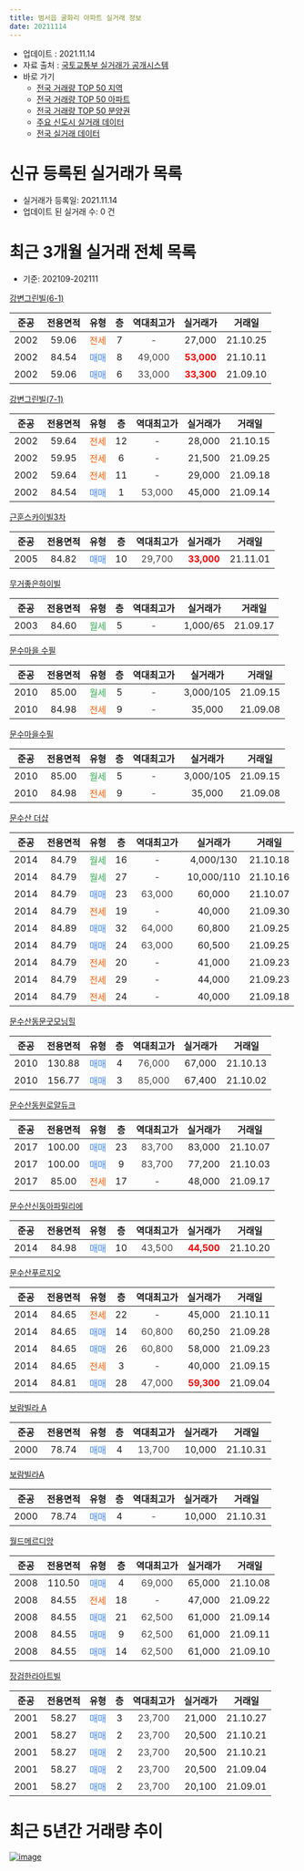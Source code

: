 ```yaml
---
title: 범서읍 굴화리 아파트 실거래 정보
date: 20211114
---
```


* 업데이트 : 2021.11.14
* 자료 출처 : [국토교통부 실거래가 공개시스템](http://rt.molit.go.kr)
* 바로 가기
    * [전국 거래량 TOP 50 지역](https://apt-info.github.io/apt-trade-info/tr)
    * [전국 거래량 TOP 50 아파트](https://apt-info.github.io/apt-trade-info/ta)
    * [전국 거래량 TOP 50 분양권](https://apt-info.github.io/apt-trade-info/tb)
    * [주요 신도시 실거래 데이터](https://apt-info.github.io/apt-trade-info/newtown)
    * [전국 실거래 데이터](https://apt-info.github.io/apt-trade-info/all)



<script async src="https://pagead2.googlesyndication.com/pagead/js/adsbygoogle.js"></script>
<!-- 기본광고 -->
<ins class="adsbygoogle"
     style="display:block"
     data-ad-client="ca-pub-1142216861245946"
     data-ad-slot="4805727019"
     data-ad-format="auto"
     data-full-width-responsive="true"></ins>
<script>
     (adsbygoogle = window.adsbygoogle || []).push({});
</script>


# 신규 등록된 실거래가 목록

* 실거래가 등록일: 2021.11.14
* 업데이트 된 실거래 수: 0 건




<script async src="https://pagead2.googlesyndication.com/pagead/js/adsbygoogle.js"></script>
<!-- 기본광고 -->
<ins class="adsbygoogle"
     style="display:block"
     data-ad-client="ca-pub-1142216861245946"
     data-ad-slot="4805727019"
     data-ad-format="auto"
     data-full-width-responsive="true"></ins>
<script>
     (adsbygoogle = window.adsbygoogle || []).push({});
</script>


# 최근 3개월 실거래 전체 목록
* 기준: 202109-202111


[강변그린빌(6-1)](https://search.naver.com/search.naver?query=%EA%B0%95%EB%B3%80%EA%B7%B8%EB%A6%B0%EB%B9%8C%286-1%29)

|준공|전용면적|유형|층|역대최고가|실거래가|거래일|
|:---:|:---:|:---:|:---:|:---:|:---:|:---:|
|2002|59.06|<span style="color:#FF5A00">전세</span>|7|<span style="color:#444444">-</span>|27,000|21.10.25|
|2002|84.54|<span style="color:#4285F3">매매</span>|8|<span style="color:#444444">49,000</span>|<b><span style="color:#FF0000">53,000</span></b>|21.10.11|
|2002|59.06|<span style="color:#4285F3">매매</span>|6|<span style="color:#444444">33,000</span>|<b><span style="color:#FF0000">33,300</span></b>|21.09.10|

[강변그린빌(7-1)](https://search.naver.com/search.naver?query=%EA%B0%95%EB%B3%80%EA%B7%B8%EB%A6%B0%EB%B9%8C%287-1%29)

|준공|전용면적|유형|층|역대최고가|실거래가|거래일|
|:---:|:---:|:---:|:---:|:---:|:---:|:---:|
|2002|59.64|<span style="color:#FF5A00">전세</span>|12|<span style="color:#444444">-</span>|28,000|21.10.15|
|2002|59.95|<span style="color:#FF5A00">전세</span>|6|<span style="color:#444444">-</span>|21,500|21.09.25|
|2002|59.64|<span style="color:#FF5A00">전세</span>|11|<span style="color:#444444">-</span>|29,000|21.09.18|
|2002|84.54|<span style="color:#4285F3">매매</span>|1|<span style="color:#444444">53,000</span>|45,000|21.09.14|

[근훈스카이빌3차](https://search.naver.com/search.naver?query=%EA%B7%BC%ED%9B%88%EC%8A%A4%EC%B9%B4%EC%9D%B4%EB%B9%8C3%EC%B0%A8)

|준공|전용면적|유형|층|역대최고가|실거래가|거래일|
|:---:|:---:|:---:|:---:|:---:|:---:|:---:|
|2005|84.82|<span style="color:#4285F3">매매</span>|10|<span style="color:#444444">29,700</span>|<b><span style="color:#FF0000">33,000</span></b>|21.11.01|

[무거좋은하이빌](https://search.naver.com/search.naver?query=%EB%AC%B4%EA%B1%B0%EC%A2%8B%EC%9D%80%ED%95%98%EC%9D%B4%EB%B9%8C)

|준공|전용면적|유형|층|역대최고가|실거래가|거래일|
|:---:|:---:|:---:|:---:|:---:|:---:|:---:|
|2003|84.60|<span style="color:#34A853">월세</span>|5|<span style="color:#444444">-</span>|1,000/65|21.09.17|

[문수마을 수필](https://search.naver.com/search.naver?query=%EB%AC%B8%EC%88%98%EB%A7%88%EC%9D%84+%EC%88%98%ED%95%84)

|준공|전용면적|유형|층|역대최고가|실거래가|거래일|
|:---:|:---:|:---:|:---:|:---:|:---:|:---:|
|2010|85.00|<span style="color:#34A853">월세</span>|5|<span style="color:#444444">-</span>|3,000/105|21.09.15|
|2010|84.98|<span style="color:#FF5A00">전세</span>|9|<span style="color:#444444">-</span>|35,000|21.09.08|

[문수마을수필](https://search.naver.com/search.naver?query=%EB%AC%B8%EC%88%98%EB%A7%88%EC%9D%84%EC%88%98%ED%95%84)

|준공|전용면적|유형|층|역대최고가|실거래가|거래일|
|:---:|:---:|:---:|:---:|:---:|:---:|:---:|
|2010|85.00|<span style="color:#34A853">월세</span>|5|<span style="color:#444444">-</span>|3,000/105|21.09.15|
|2010|84.98|<span style="color:#FF5A00">전세</span>|9|<span style="color:#444444">-</span>|35,000|21.09.08|

[문수산 더샵](https://search.naver.com/search.naver?query=%EB%AC%B8%EC%88%98%EC%82%B0+%EB%8D%94%EC%83%B5)

|준공|전용면적|유형|층|역대최고가|실거래가|거래일|
|:---:|:---:|:---:|:---:|:---:|:---:|:---:|
|2014|84.79|<span style="color:#34A853">월세</span>|16|<span style="color:#444444">-</span>|4,000/130|21.10.18|
|2014|84.79|<span style="color:#34A853">월세</span>|27|<span style="color:#444444">-</span>|10,000/110|21.10.16|
|2014|84.79|<span style="color:#4285F3">매매</span>|23|<span style="color:#444444">63,000</span>|60,000|21.10.07|
|2014|84.79|<span style="color:#FF5A00">전세</span>|19|<span style="color:#444444">-</span>|40,000|21.09.30|
|2014|84.89|<span style="color:#4285F3">매매</span>|32|<span style="color:#444444">64,000</span>|60,800|21.09.25|
|2014|84.79|<span style="color:#4285F3">매매</span>|24|<span style="color:#444444">63,000</span>|60,500|21.09.25|
|2014|84.79|<span style="color:#FF5A00">전세</span>|20|<span style="color:#444444">-</span>|41,000|21.09.23|
|2014|84.79|<span style="color:#FF5A00">전세</span>|29|<span style="color:#444444">-</span>|44,000|21.09.23|
|2014|84.79|<span style="color:#FF5A00">전세</span>|24|<span style="color:#444444">-</span>|40,000|21.09.18|

[문수산동문굿모닝힐](https://search.naver.com/search.naver?query=%EB%AC%B8%EC%88%98%EC%82%B0%EB%8F%99%EB%AC%B8%EA%B5%BF%EB%AA%A8%EB%8B%9D%ED%9E%90)

|준공|전용면적|유형|층|역대최고가|실거래가|거래일|
|:---:|:---:|:---:|:---:|:---:|:---:|:---:|
|2010|130.88|<span style="color:#4285F3">매매</span>|4|<span style="color:#444444">76,000</span>|67,000|21.10.13|
|2010|156.77|<span style="color:#4285F3">매매</span>|3|<span style="color:#444444">85,000</span>|67,400|21.10.02|

[문수산동원로얄듀크](https://search.naver.com/search.naver?query=%EB%AC%B8%EC%88%98%EC%82%B0%EB%8F%99%EC%9B%90%EB%A1%9C%EC%96%84%EB%93%80%ED%81%AC)

|준공|전용면적|유형|층|역대최고가|실거래가|거래일|
|:---:|:---:|:---:|:---:|:---:|:---:|:---:|
|2017|100.00|<span style="color:#4285F3">매매</span>|23|<span style="color:#444444">83,700</span>|83,000|21.10.07|
|2017|100.00|<span style="color:#4285F3">매매</span>|9|<span style="color:#444444">83,700</span>|77,200|21.10.03|
|2017|85.00|<span style="color:#FF5A00">전세</span>|17|<span style="color:#444444">-</span>|48,000|21.09.17|

[문수산신동아파밀리에](https://search.naver.com/search.naver?query=%EB%AC%B8%EC%88%98%EC%82%B0%EC%8B%A0%EB%8F%99%EC%95%84%ED%8C%8C%EB%B0%80%EB%A6%AC%EC%97%90)

|준공|전용면적|유형|층|역대최고가|실거래가|거래일|
|:---:|:---:|:---:|:---:|:---:|:---:|:---:|
|2014|84.98|<span style="color:#4285F3">매매</span>|10|<span style="color:#444444">43,500</span>|<b><span style="color:#FF0000">44,500</span></b>|21.10.20|

[문수산푸르지오](https://search.naver.com/search.naver?query=%EB%AC%B8%EC%88%98%EC%82%B0%ED%91%B8%EB%A5%B4%EC%A7%80%EC%98%A4)

|준공|전용면적|유형|층|역대최고가|실거래가|거래일|
|:---:|:---:|:---:|:---:|:---:|:---:|:---:|
|2014|84.65|<span style="color:#FF5A00">전세</span>|22|<span style="color:#444444">-</span>|45,000|21.10.11|
|2014|84.65|<span style="color:#4285F3">매매</span>|14|<span style="color:#444444">60,800</span>|60,250|21.09.28|
|2014|84.65|<span style="color:#4285F3">매매</span>|26|<span style="color:#444444">60,800</span>|58,000|21.09.23|
|2014|84.65|<span style="color:#FF5A00">전세</span>|3|<span style="color:#444444">-</span>|40,000|21.09.15|
|2014|84.81|<span style="color:#4285F3">매매</span>|28|<span style="color:#444444">47,000</span>|<b><span style="color:#FF0000">59,300</span></b>|21.09.04|

[보람빌라 A](https://search.naver.com/search.naver?query=%EB%B3%B4%EB%9E%8C%EB%B9%8C%EB%9D%BC+A)

|준공|전용면적|유형|층|역대최고가|실거래가|거래일|
|:---:|:---:|:---:|:---:|:---:|:---:|:---:|
|2000|78.74|<span style="color:#4285F3">매매</span>|4|<span style="color:#444444">13,700</span>|10,000|21.10.31|

[보람빌라A](https://search.naver.com/search.naver?query=%EB%B3%B4%EB%9E%8C%EB%B9%8C%EB%9D%BCA)

|준공|전용면적|유형|층|역대최고가|실거래가|거래일|
|:---:|:---:|:---:|:---:|:---:|:---:|:---:|
|2000|78.74|<span style="color:#4285F3">매매</span>|4|<span style="color:#444444">-</span>|10,000|21.10.31|

[월드메르디앙](https://search.naver.com/search.naver?query=%EC%9B%94%EB%93%9C%EB%A9%94%EB%A5%B4%EB%94%94%EC%95%99)

|준공|전용면적|유형|층|역대최고가|실거래가|거래일|
|:---:|:---:|:---:|:---:|:---:|:---:|:---:|
|2008|110.50|<span style="color:#4285F3">매매</span>|4|<span style="color:#444444">69,000</span>|65,000|21.10.08|
|2008|84.55|<span style="color:#FF5A00">전세</span>|18|<span style="color:#444444">-</span>|47,000|21.09.22|
|2008|84.55|<span style="color:#4285F3">매매</span>|21|<span style="color:#444444">62,500</span>|61,000|21.09.14|
|2008|84.55|<span style="color:#4285F3">매매</span>|9|<span style="color:#444444">62,500</span>|61,000|21.09.11|
|2008|84.55|<span style="color:#4285F3">매매</span>|14|<span style="color:#444444">62,500</span>|61,000|21.09.10|

[장검한라아트빌](https://search.naver.com/search.naver?query=%EC%9E%A5%EA%B2%80%ED%95%9C%EB%9D%BC%EC%95%84%ED%8A%B8%EB%B9%8C)

|준공|전용면적|유형|층|역대최고가|실거래가|거래일|
|:---:|:---:|:---:|:---:|:---:|:---:|:---:|
|2001|58.27|<span style="color:#4285F3">매매</span>|3|<span style="color:#444444">23,700</span>|21,000|21.10.27|
|2001|58.27|<span style="color:#4285F3">매매</span>|2|<span style="color:#444444">23,700</span>|20,500|21.10.21|
|2001|58.27|<span style="color:#4285F3">매매</span>|2|<span style="color:#444444">23,700</span>|20,500|21.10.21|
|2001|58.27|<span style="color:#4285F3">매매</span>|2|<span style="color:#444444">23,700</span>|20,500|21.09.04|
|2001|58.27|<span style="color:#4285F3">매매</span>|2|<span style="color:#444444">23,700</span>|20,100|21.09.01|



<script async src="https://pagead2.googlesyndication.com/pagead/js/adsbygoogle.js"></script>
<!-- 기본광고 -->
<ins class="adsbygoogle"
     style="display:block"
     data-ad-client="ca-pub-1142216861245946"
     data-ad-slot="4805727019"
     data-ad-format="auto"
     data-full-width-responsive="true"></ins>
<script>
     (adsbygoogle = window.adsbygoogle || []).push({});
</script>


# 최근 5년간 거래량 추이


<div style="width:100%;">
    <canvas id="deal_progress" height="200"></canvas>
</div>

<script>
new Chart(document.getElementById("deal_progress"), {
    type: 'line',
    data: {
        labels: ['16.01','16.02','16.03','16.04','16.05','16.06','16.07','16.08','16.09','16.10','16.11','16.12','17.01','17.02','17.03','17.04','17.05','17.06','17.07','17.08','17.09','17.10','17.11','17.12','18.01','18.02','18.03','18.04','18.05','18.06','18.07','18.08','18.09','18.10','18.11','18.12','19.01','19.02','19.03','19.04','19.05','19.06','19.07','19.08','19.09','19.10','19.11','19.12','20.01','20.02','20.03','20.04','20.05','20.06','20.07','20.08','20.09','20.10','20.11','20.12','21.01','21.02','21.03','21.04','21.05','21.06','21.07','21.08','21.09','21.10','21.11'],
        datasets: [{
            label: '매매/분양권',
            data: [16,28,33,40,32,21,35,38,34,42,36,30,17,25,27,29,35,37,47,40,45,26,36,14,19,17,17,16,10,10,8,7,23,15,11,13,11,12,17,13,14,16,19,19,16,44,65,39,20,41,24,12,30,72,53,24,49,62,55,42,9,11,10,11,15,10,14,21,12,13,1],
            borderColor: "rgba(66, 133, 243, 1)",
            backgroundColor: "rgba(66, 133, 243, 0.05)",
            borderWidth: 1,
            pointRadius: 0,
            fill: false,
            lineTension: 0
        },{
            label: '전/월세',
            data: [9,16,14,9,13,19,7,7,6,11,4,11,8,7,4,7,8,3,8,9,15,19,14,24,23,11,15,10,11,7,10,8,9,11,12,9,5,12,11,8,7,9,5,11,8,8,11,25,15,15,8,8,7,13,19,11,8,13,12,9,8,9,11,8,9,14,10,9,14,5,0],
            borderColor: "rgba(255, 90, 0, 1)",
            backgroundColor: "rgba(255, 90, 0, 0.05)",
            borderWidth: 1,
            pointRadius: 0,
            fill: false,
            lineTension: 0
        },{
            label: '합계',
            data: [25,44,47,49,45,40,42,45,40,53,40,41,25,32,31,36,43,40,55,49,60,45,50,38,42,28,32,26,21,17,18,15,32,26,23,22,16,24,28,21,21,25,24,30,24,52,76,64,35,56,32,20,37,85,72,35,57,75,67,51,17,20,21,19,24,24,24,30,26,18,1],
            borderColor: "rgba(0, 0, 0, 1)",
            backgroundColor: "rgba(0, 0, 0, 0.03)",
            borderWidth: 0.1,
            pointRadius: 0,
            fill: true,
            lineTension: 0
        }
        ]
    },
    options: {
        responsive: true,
        title: {
            display: false
        },
        tooltips: {
            mode: 'index',
            intersect: false
        },
        hover: {
            mode: 'nearest',
            intersect: true
        },
        scales: {
            xAxes: [{
                display: true,
                scaleLabel: {
                    display: true,
                    labelString: '년/월'
                }
            }],
            yAxes: [{
                display: true,
                ticks: {
                    suggestedMin: 0,
                },
                scaleLabel: {
                    display: true,
                    labelString: '실거래 수'
                }
            }]
        }
    }
});

</script>


[![image](https://apt-info.github.io/images/2020-01-03-apt-trade-info/1024x500.png)](https://play.google.com/store/apps/details?id=com.aptinfo.apttradeinfo)

